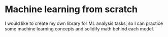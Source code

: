 # Machine learning from scratch

I would like to create my own library for ML analysis tasks, so I can practice some machine learning concepts and solidify math behind each model.

